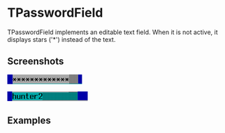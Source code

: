 TPasswordField
==============

TPasswordField implements an editable text field.  When it is not active, it displays stars ('*') instead of the text.

Screenshots
-----------

![passwordfield_1](uploads/c492239ecb11b1cac84827b92a3fccd1/passwordfield_1.png)

![passwordfield_2](uploads/1f4fd2e6ffd9b1c234bf733694cbc043/passwordfield_2.png)

Examples
--------
